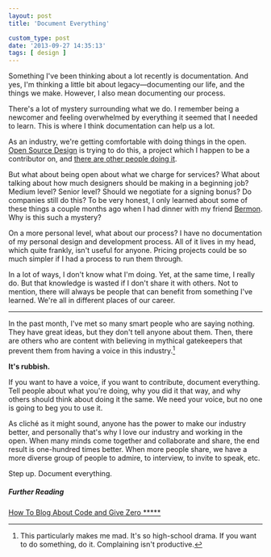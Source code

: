 ```yaml
---
layout: post
title: 'Document Everything'

custom_type: post
date: '2013-09-27 14:35:13'
tags: [ design ]
---
```

Something I've been thinking about a lot recently is documentation. And yes, I'm thinking a little bit about legacy—documenting our life, and the things we make. However, I also mean documenting our process.

There's a lot of mystery surrounding what we do. I remember being a newcomer and feeling overwhelmed by everything it seemed that I needed to learn. This is where I think documentation can help us a lot.

As an industry, we're getting comfortable with doing things in the open. [Open Source Design](http://opendesign.foundation/) is trying to do this, a project which I happen to be a contributor on, and [there are other people doing it](http://opendesign.foundation/resources/).

But what about being open about what we charge for services? What about talking about how much designers should be making in a beginning job? Medium level? Senior level? Should we negotiate for a signing bonus? Do companies still do this? To be very honest, I only learned about some of these things a couple months ago when I had dinner with my friend [Bermon](http://bermonpainter.com/). Why is this such a mystery?

On a more personal level, what about our process? I have no documentation of my personal design and development process. All of it lives in my head, which quite frankly, isn't useful for anyone. Pricing projects could be so much simpler if I had a process to run them through.

In a lot of ways, I don't know what I'm doing. Yet, at the same time, I really do. But that knowledge is wasted if I don't share it with others. Not to mention, there will always be people that can benefit from something I've learned. We're all in different places of our career.

---

In the past month, I've met so many smart people who are saying nothing. They have great ideas, but they don't tell anyone about them. Then, there are others who are content with believing in mythical gatekeepers that prevent them from having a voice in this industry.[^1]

**It's rubbish.**

If you want to have a voice, if you want to contribute, document everything. Tell people about what you're doing, why you did it that way, and why others should think about doing it the same. We need your voice, but no one is going to beg you to use it.

As cliché as it might sound, anyone has the power to make our industry better, and personally that's why I love our industry and working in the open. When many minds come together and collaborate and share, the end result is one-hundred times better. When more people share, we have a more diverse group of people to admire, to interview, to invite to speak, etc.

Step up. Document everything.

##### Further Reading

[How To Blog About Code and Give Zero *****](http://www.garann.com/dev/2013/how-to-blog-about-code-and-give-zero-fucks/)

[^1]: This particularly makes me mad. It's so high-school drama. If you want to do something, do it. Complaining isn't productive.
